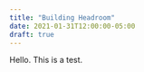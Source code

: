```yaml
---
title: "Building Headroom"
date: 2021-01-31T12:00:00-05:00
draft: true
---
```


Hello. This is a test.

